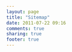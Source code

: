```yaml
---
layout: page
title: "Sitemap"
date: 2011-07-22 09:16
comments: true
sharing: true
footer: true
---
```

